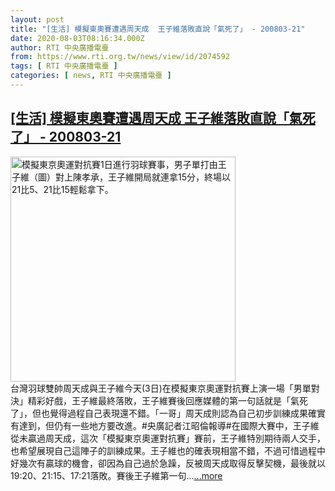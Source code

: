 ```yaml
---
layout: post
title: "[生活] 模擬東奧賽遭遇周天成  王子維落敗直說「氣死了」 - 200803-21"
date: 2020-08-03T08:16:34.000Z
author: RTI 中央廣播電臺
from: https://www.rti.org.tw/news/view/id/2074592
tags: [ RTI 中央廣播電臺 ]
categories: [ news, RTI 中央廣播電臺 ]
---
```

<!--1596442594000-->
[[生活] 模擬東奧賽遭遇周天成  王子維落敗直說「氣死了」 - 200803-21](https://www.rti.org.tw/news/view/id/2074592)
------

<div>
<img src="https://static.rti.org.tw/assets/thumbnails/2020/08/01/20200801000085M.jpg" width="360" alt="模擬東京奧運對抗賽1日進行羽球賽事，男子單打由王子維（圖）對上陳孝承，王子維開局就連拿15分，終場以21比5、21比15輕鬆拿下。" title="模擬東京奧運對抗賽1日進行羽球賽事，男子單打由王子維（圖）對上陳孝承，王子維開局就連拿15分，終場以21比5、21比15輕鬆拿下。"><br>台灣羽球雙帥周天成與王子維今天(3日)在模擬東京奧運對抗賽上演一場「男單對決」精彩好戲，王子維最終落敗，王子維賽後回應媒體的第一句話就是「氣死了」，但也覺得過程自己表現還不錯。「一哥」周天成則認為自己初步訓練成果確實有達到，但仍有一些地方要改進。#央廣記者江昭倫報導#在國際大賽中，王子維從未贏過周天成，這次「模擬東京奧運對抗賽」賽前，王子維特別期待兩人交手，也希望展現自己這陣子的訓練成果。王子維也的確表現相當不錯，不過可惜過程中好幾次有贏球的機會，卻因為自己過於急躁，反被周天成取得反擊契機，最後就以19:20、21:15、17:21落敗。賽後王子維第一句...<a target="_blank" href="https://www.rti.org.tw/news/view/id/2074592">...more</a>
</div>
